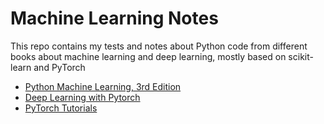Machine Learning Notes
======================
This repo contains my tests and notes about Python code from different books
about machine learning and deep learning, mostly based on scikit-learn and PyTorch 

* [Python Machine Learning, 3rd Edition](pml3/)
* [Deep Learning with Pytorch](dlwpt/)
* [PyTorch Tutorials](pytorch_tutorials/)

